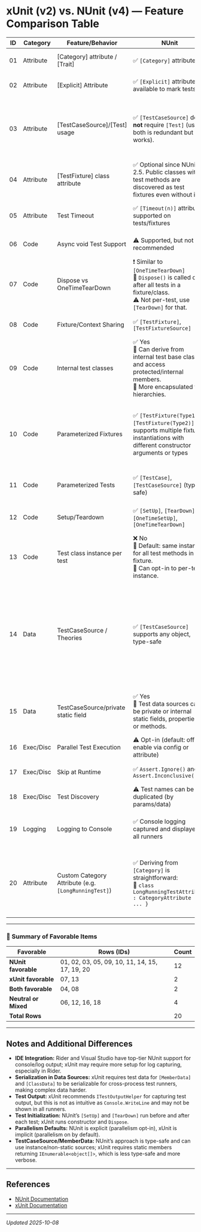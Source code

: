 # xUnit (v2) vs. NUnit (v4) — Feature Comparison Table

| ID  | Category    | Feature/Behavior                       | NUnit                                                                                                      | xUnit                                                                                                  | Notes                                                                                                                                                                                   |
|-----|-------------|----------------------------------------|------------------------------------------------------------------------------------------------------------|--------------------------------------------------------------------------------------------------------|-----------------------------------------------------------------------------------------------------------------------------------------------------------------------------------------|
| 01  | Attribute   | [Category] attribute / [Trait]         | ✅ `[Category]` attribute                                                                                   | ⚠️ `[Trait]` attribute or method                                                                       | NUnit has first-class category support, xUnit uses trait key/value pairs.                                                                        |
| 02  | Attribute   | [Explicit] Attribute                   | ✅ `[Explicit]` attribute available to mark tests                                                           | ❌ No `[Explicit]` (use `[Fact(Skip = "...")]` for static skip)                                        | NUnit lets you mark tests to run only when explicitly invoked.                                                                                   |
| 03  | Attribute   | [TestCaseSource]/[Test] usage          | ✅ `[TestCaseSource]` does **not** require `[Test]` (using both is redundant but works).                    | ❌ `[InlineData]` and `[MemberData]` **must** be used with `[Theory]` (not `[Fact]`).                   | **NUnit is preferable:** you don't have to care if a test uses test data or not; just add `[TestCaseSource]`. In xUnit, you must switch between `[Fact]` and `[Theory]` depending on test data. |
| 04  | Attribute   | [TestFixture] class attribute          | ✅ Optional since NUnit 2.5. Public classes with test methods are discovered as test fixtures even without it. | ✅ Not used or required. Any public class with `[Fact]` or `[Theory]` is a test class.                  | Both frameworks do not require a class attribute for test discovery, making setup easier.                                                        |
| 05  | Attribute   | Test Timeout                           | ✅ `[Timeout(n)]` attribute supported on tests/fixtures                                                     | ❌ No built-in per-test timeout attribute                                                              | xUnit requires external means (e.g., cancellation tokens or test runner features).                                                               |
| 06  | Code        | Async void Test Support                | ⚠️ Supported, but not recommended                                                                          | ❌ Not supported (must use `Task` return type for async tests)                                          | xUnit enforces best practice for async tests.                                                                                                    |
| 07  | Code        | Dispose vs OneTimeTearDown             | ❗ Similar to `[OneTimeTearDown]`<br>🔹 `Dispose()` is called once after all tests in a fixture/class.<br>⚠️ Not per-test, use `[TearDown]` for that. | ✅ Per-test precision<br>🔹 `Dispose()` is called after **every single test**.                          | NUnit’s `Dispose()` is equivalent to `[OneTimeTearDown]` (class-level), while xUnit’s `Dispose()` is always per-test (instance-level).            |
| 08  | Code        | Fixture/Context Sharing                | ✅ `[TestFixture]`, `[TestFixtureSource]`                                                                   | ✅ `[Collection]`, class fixtures via interfaces                                                        | xUnit encourages constructor injection for context sharing.                                                                                       |
| 09  | Code        | Internal test classes                  | ✅ Yes<br>🔹 Can derive from internal test base classes and access protected/internal members.<br>🔸 More encapsulated test hierarchies. | ❌ No<br>🔹 Test classes must be public.<br>🔸 Forces exposure of internal APIs or rework for testability. | NUnit can test internal classes and derive from internal/protected base classes that use internal production types. xUnit requires all test classes to be public. |
| 10  | Code        | Parameterized Fixtures                 | ✅ `[TestFixture(Type1)]`, `[TestFixture(Type2)]` — supports multiple fixture instantiations with different constructor arguments or types | ❌ No direct support; requires workarounds (e.g., custom test base classes or generics with member data) | NUnit allows you to declare multiple `[TestFixture]` attributes with different arguments (including types), enabling the same tests to run with different fixtures/configurations. xUnit does not natively support this pattern. |
| 11  | Code        | Parameterized Tests                    | ✅ `[TestCase]`, `[TestCaseSource]` (type-safe)                                                             | ⚠️ `[Theory]`, `[MemberData]`, `[ClassData]`, `[InlineData]`                                           | xUnit's approach is more flexible but less type-safe and more verbose for complex cases.                                                         |
| 12  | Code        | Setup/Teardown                         | ✅ `[SetUp]`, `[TearDown]`, `[OneTimeSetUp]`, `[OneTimeTearDown]`                                           | ⚠️ Use constructor for setup, `IDisposable.Dispose` for teardown                                       | No attributes for setup/teardown in xUnit; use class/instance lifecycle.                                                                         |
| 13  | Code        | Test class instance per test           | ❌ No<br>🔹 Default: same instance for all test methods in a fixture.<br>🔸 Can opt-in to per-test instance. | ✅ Yes<br>🔹 Always new instance per test.<br>🔸 Ensures no state sharing between tests.                  | xUnit’s approach guarantees each test starts with a fresh instance, making tests safer by default.                                               |
| 14  | Data        | TestCaseSource / Theories              | ✅ `[TestCaseSource]` supports any object, type-safe                                                        | ⚠️ `[MemberData]` requires `IEnumerable<object[]>`, less type-safe, static & serializable for cross-domain | NUnit is simpler and type-safe for complex test data, xUnit is more verbose/complex.<br>**Troubleshooting:** If an exception occurs during xUnit test case serialization/deserialization (e.g. `[MemberData]`, `[ClassData]`), the call stack does not indicate which test class it is related to, making such errors hard to trace and debug. |
| 15  | Data        | TestCaseSource/private static field    | ✅ Yes<br>🔹 Test data sources can be private or internal static fields, properties, or methods.            | ❌ No<br>🔹 `[MemberData]`/`[ClassData]` sources must be public static members.                          | NUnit allows private/internal static fields for `[TestCaseSource]`, supporting encapsulation of test data. xUnit requires public static members. |
| 16  | Exec/Disc   | Parallel Test Execution                | ⚠️ Opt-in (default: off, enable via config or attribute)                                                    | ⚠️ Opt-out (default: on, can disable via config or attribute)                                          | Both support fine-grained parallelism, but default behaviors differ.                                                                             |
| 17  | Exec/Disc   | Skip at Runtime                        | ✅ `Assert.Ignore()` and `Assert.Inconclusive()`                                                            | ❌ No runtime skip; only static skip via `[Fact(Skip = "...")]`                                         | NUnit supports dynamic skip; xUnit requires custom extension or fails the test.                                                                  |
| 18  | Exec/Disc   | Test Discovery                         | ⚠️ Test names can be duplicated (by params/data)                                                            | ❌ Test method names must be unique per class                                                          | xUnit may hang or misbehave with duplicate test method names.                                                                                    |
| 19  | Logging     | Logging to Console                     | ✅ Console logging captured and displayed in all runners                                                    | ❌ `Console.WriteLine` output not reliably captured, esp. in Rider                                      | xUnit recommends using `ITestOutputHelper`, which is more complex, and Rider may not show console output.                                        |
| 20  | Attribute   | Custom Category Attribute (e.g. `[LongRunningTest]`) | ✅ Deriving from `[Category]` is straightforward:<br>🔹 `class LongRunningTestAttribute : CategoryAttribute { ... }` | ⚠️ Must implement `ITraitAttribute` **and** `ITraitDiscoverer`:<br>🔹 Non-trivial:<br>🔸 Custom attribute must implement interface, provide discoverer, and register via `[TraitDiscoverer]` | **NUnit:** Extending category is trivial—just derive from `CategoryAttribute`.<br>**xUnit:** You must implement a custom trait attribute and a discoverer, which is more complex and requires additional registration. |

---

### 🔎 Summary of Favorable Items

| Favorable                    | Rows (IDs)                                | Count |
|-----------------------------|--------------------------------------------|-------|
| **NUnit favorable**         | 01, 02, 03, 05, 09, 10, 11, 14, 15, 17, 19, 20 | 12    |
| **xUnit favorable**         | 07, 13                                     | 2     |
| **Both favorable**          | 04, 08                                     | 2     |
| **Neutral or Mixed**        | 06, 12, 16, 18                             | 4     |
| **Total Rows**              |                                            | 20    |

---

## Notes and Additional Differences

- **IDE Integration:** Rider and Visual Studio have top-tier NUnit support for console/log output; xUnit may require more setup for log capturing, especially in Rider.
- **Serialization in Data Sources:** xUnit requires test data for `[MemberData]` and `[ClassData]` to be serializable for cross-process test runners, making complex data harder.
- **Test Output:** xUnit recommends `ITestOutputHelper` for capturing test output, but this is not as intuitive as `Console.WriteLine` and may not be shown in all runners.
- **Test Initialization:** NUnit’s `[SetUp]` and `[TearDown]` run before and after each test; xUnit runs constructor and `Dispose`.
- **Parallelism Defaults:** NUnit is explicit (parallelism opt-in), xUnit is implicit (parallelism on by default).
- **TestCaseSource/MemberData:** NUnit’s approach is type-safe and can use instance/non-static sources; xUnit requires static members returning `IEnumerable<object[]>`, which is less type-safe and more verbose.

---

## References

- [NUnit Documentation](https://docs.nunit.org/)
- [xUnit Documentation](https://xunit.net/docs/getting-started/netfx/visual-studio)

---

_Updated 2025-10-08_